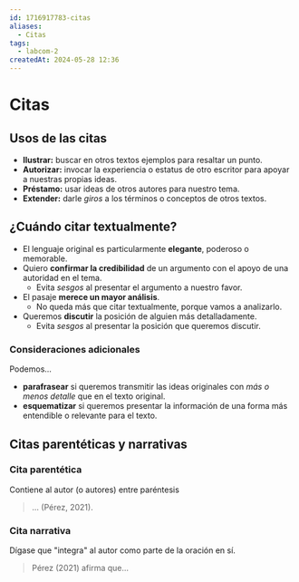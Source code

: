 ```yaml
---
id: 1716917783-citas
aliases:
  - Citas
tags:
  - labcom-2
createdAt: 2024-05-28 12:36
---
```


# Citas

## Usos de las citas

- **Ilustrar:** buscar en otros textos ejemplos para resaltar un punto.
- **Autorizar:** invocar la experiencia o estatus de otro escritor para apoyar a nuestras propias ideas.
- **Préstamo:** usar ideas de otros autores para nuestro tema.
- **Extender:** darle *giros* a los términos o conceptos de otros textos.

## ¿Cuándo citar textualmente?

- El lenguaje original es particularmente **elegante**, poderoso o memorable.
- Quiero **confirmar la credibilidad** de un argumento con el apoyo de una autoridad en el tema.
  - Evita *sesgos* al presentar el argumento a nuestro favor.
- El pasaje **merece un mayor análisis**.
  - No queda más que citar textualmente, porque vamos a analizarlo.
- Queremos **discutir** la posición de alguien más detalladamente.
  - Evita *sesgos* al presentar la posición que queremos discutir.

### Consideraciones adicionales

Podemos...

- **parafrasear** si queremos transmitir las ideas originales con *más o menos detalle* que en el texto original.
- **esquematizar** si queremos presentar la información de una forma más entendible o relevante para el texto.

## Citas parentéticas y narrativas

### Cita parentética

Contiene al autor (o autores) entre paréntesis

> ... (Pérez, 2021).

### Cita narrativa

Dígase que "integra" al autor como parte de la oración en sí.

> Pérez (2021) afirma que...
